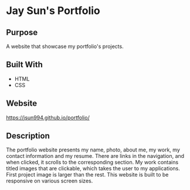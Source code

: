 # Jay Sun's Portfolio

## Purpose
A website that showcase my portfolio's projects.

## Built With
* HTML
* CSS

## Website
https://jsun994.github.io/portfolio/

## Description
The portfolio website presents my name, photo, about me, my work, my contact information and my resume.
There are links in the navigation, and when clicked, it scrolls to the corresponding section.
My work contains titled images that are clickable, which takes the user to my applications.
First project image is larger than the rest.
This website is built to be responsive on various screen sizes.

